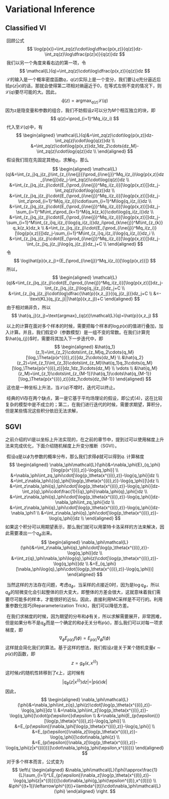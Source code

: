 # Variational Inference

## Classified VI

​	回顾公式
$$
\log{p(x)}=\int_zq(z)\cdot\log\dfrac{p(x,z)}{q(z)}dz-\int_zq(z)\log\dfrac{p(z|x)}{q(z)}dz
$$
​	我们以另一个角度来看右边的第一项，令
$$
\mathcal{L}(q)=\int_zq(z)\cdot\log\dfrac{p(x,z)}{q(z)}dz
$$
​	$\mathcal{L}$的输入是一个概率密度函数$q$，$q(z)$实际上是一个变分，我们要让$q$充分逼近后验$p(z|x)$的话，那就会使得第二项相对熵逼近于0，在等式左侧不变的情况下，则$\mathcal{L}(q)$要尽可能的大。因此，
$$
\hat{q}(z)=\text{argmax}_{q(z)}\mathcal{L}(q)
$$
​	因为z是隐变量和参数的组合，我们不妨假设$z$可以分为$M$个相互独立的块，即
$$
q(z)=\prod_{i=1}^Mq_i(z_i)
$$
​	代入至$\mathcal{L}(q)$中，有
$$
\begin{aligned}
	\mathcal{L}(q)&=\int_zq(z)\cdot\log{p(x,z)}dz-\int_zq(z)\cdot\log{q(z)}dz \\
	&=\int_zq(z)\cdot\log{p(x,z)}dz_1dz_2\cdots{dz_M}-\int_zq(z)\cdot\log{q(z)}dz \\
\end{aligned}
$$
​	假设我们现在先固定其他$q_i$，求解$q_j$，那么
$$
\begin{aligned}
	\mathcal{L}(q)&=\int_{z_j}q_j(z_j)\int_{z_{i\ne{j}}}\prod_{i\ne{j}}^Mq_i(z_i)\log{p(x,z)}dz_{i\ne{j}}dz_j-\int_zq(z)\cdot\log{q(z)}dz \\
	&=\int_{z_j}q_j(z_j)\cdot{E_{\prod_{i\ne{j}}^Mq_i(z_i)}[\log{p(x,z)}]}dz_j-\int_zq(z)\cdot\log{q(z)}dz \\
	&=\int_{z_j}q_j(z_j)\cdot{E_{\prod_{i\ne{j}}^Mq_i(z_i)}[\log{p(x,z)}]}dz_j-\int_z\prod_{i=1}^M{q_i(z_i)}\cdot\sum_{i=1}^M\log{q_i(z_i)}dz \\
	&=\int_{z_j}q_j(z_j)\cdot{E_{\prod_{i\ne{j}}^Mq_i(z_i)}[\log{p(x,z)}]}dz_j-\sum_{i=1}^M\int_z\prod_{k=1}^M{q_k(z_k)}\cdot\log{q_i(z_i)}dz \\
	&=\int_{z_j}q_j(z_j)\cdot{E_{\prod_{i\ne{j}}^Mq_i(z_i)}[\log{p(x,z)}]}dz_j-\sum_{i=1}^M\int_{z_i}q_i(z_i)\log{q_i(z_i)}dz_i\prod_{k\ne{j}}^M\int_{z_{k}}q_k(z_k)dz_k \\
	&=\int_{z_j}q_j(z_j)\cdot{E_{\prod_{i\ne{j}}^Mq_i(z_i)}[\log{p(x,z)}]}dz_j-\sum_{i=1}^M\int_{z_i}q_i(z_i)\log{q_i(z_i)}dz_i \\
	&=\int_{z_j}q_j(z_j)\cdot{E_{\prod_{i\ne{j}}^Mq_i(z_i)}[\log{p(x,z)}]}dz_j-\int_{z_j}q_j(z_j)\log{q_j(z_j)}dz_j+C \\
\end{aligned}
$$
​	令
$$
\log\hat{p}(x,z_j)={E_{\prod_{i\ne{j}}^Mq_i(z_i)}[\log{p(x,z)}]}
$$
​	所以，
$$
\begin{aligned}
	\mathcal{L}(q)&=\int_{z_j}q_j(z_j)\cdot{E_{\prod_{i\ne{j}}^Mq_i(z_i)}[\log{p(x,z)}]}dz_j-\int_{z_j}q_j(z_j)\log{q_j(z_j)}dz_j+C \\
	&=\int_{z_j}q_j(z_j)\cdot\log\dfrac{\hat{p}(x,z_j)}{{q_j(z_j)}}dz_j+C \\
	&=-\text{KL}(q_j(z_j)||\hat{p}(x,z_j))+C
\end{aligned}
$$
​	由于相对熵非负，所以
$$
\hat{q_j}(z_j)=\text{argmax}_{q(z)}\mathcal{L}(q)=\hat{p}(x,z_j)
$$

​	以上的计算在面对多个样本的时候，需要把每个样本的$\log{p(x)}$的值进行叠加，加入计算。并且，我们假定$\Theta$（参数模型）是一组不变的常数。在我们计算完$\hat{q_{j}}$时，需要将其加入下一步迭代中，即
$$
\begin{aligned}
	&\hat{q_1}(z_1)=\int_{z_2}\cdots\int_{z_M}q_2\cdots{q_M}[\log_\Theta{p(x^{(i)},z)}]dz_2\cdots{dz_M} \\
	&\hat{q_2}(z_2)=\int_{z_1}\int_{z_3}\cdots\int_{z_M}\hat{q_1}q_3\cdots{q_M}[\log_\Theta{p(x^{(i)},z)}]dz_1dz_3\cdots{dz_M} \\
	\vdots \\
	&\hat{q_M}(z_M)=\int_{z_1}\cdots\int_{z_{M-1}}\hat{q_1}\cdots\hat{q_{M-1}}[\log_\Theta{p(x^{(i)},z)}]dz_1\cdots{dz_{M-1}}
\end{aligned}
$$
​	这也是一种坐标上升法，当$\mathcal{L}(q)$不增时，迭代可以终止。

​	经典的VI存在两个缺点，第一是它基于平均场理论的假设，即公式$(4)$，这在比较复杂的模型中是不成立的；第二，在我们进行迭代的时候，需要求期望，算积分，但是某些情况这些积分依旧无法求解， 

## SGVI

​	 之前介绍的VI是以坐标上升法实现的，在之前的章节中，提到过可以使用梯度上升法来完成优化，下面介绍随机梯度上升变分推断（SGVI）。

​	假设$q$是以$\phi$为参数的概率分布，那么我们求得$\phi$就可以得到$q$. 计算梯度
$$
\begin{aligned}
	\nabla_\phi\mathcal{L}(\phi)&=\nabla_\phi{E}_{q_\phi}[\log{p(x^{(i)},z)}-\log{q_\phi}] \\
	&=\nabla_\phi\int_zq_\phi\cdot[\log{p_\theta(x^{(i)},z)}-\log{q_\phi}]dz \\
	&=\int_z\nabla_\phi\{{q}_\phi[\log{p_\theta(x^{(i)},z)}-\log{q_\phi}]\}dz \\
	&=\int_z\nabla_\phi{q}_\phi\cdot[\log{p_\theta(x^{(i)},z)}-\log{q_\phi}]dz-\int_z{q}_\phi\cdot\frac{1}{{q}_\phi}\nabla_\phi{q}_\phi{}dz \\
	&=\int_z\nabla_\phi{q}_\phi\cdot[\log{p_\theta(x^{(i)},z)}-\log{q_\phi}]dz-\nabla_\phi\int_zq_\phi{}dz \\
	&=\int_z\nabla_\phi{q}_\phi\cdot[\log{p_\theta(x^{(i)},z)}-\log{q_\phi}]dz-\nabla_\phi1 \\
	&=\int_z\nabla_\phi{q}_\phi\cdot[\log{p_\theta(x^{(i)},z)}-\log{q_\phi}]dz \\
\end{aligned}
$$
​	如果这个积分可以用期望表示，那么我们就可以用蒙特卡洛采样的方法来解决，因此需要凑出一个$q_\phi$出来。
$$
\begin{aligned}
	\nabla_\phi\mathcal{L}(\phi)&=\int_z\nabla_\phi{q}_\phi\cdot[\log{p_\theta(x^{(i)},z)}-\log{q_\phi}]dz \\
	&=\int_z{q}_\phi\nabla_\phi\log{q}_\phi(z)\cdot[\log{p_\theta(x^{(i)},z)}-\log{q_\phi}]dz \\
	&=E_{q_\phi}[\nabla_\phi\log{q}_\phi\cdot(\log{p_\theta(x^{(i)},z)}-\log{q_\phi})]
\end{aligned}
$$

​	当然这样的方法存在问题，考虑$q_\phi$，当采样的点接近0时，因为是$\log{q_\phi}$，所以$q_\phi$的轻微变化会引起整体的巨大变大，即整体的方差会很大，这就意味着我们需要尽可能多的样本，才能很好的近似。因此，直接利用MC采样是不可行的。利用重参数化技巧(Reparameterization Trick)，我们可以降低方差。

​	在我们求梯度的时候，因为期望的分布和$\phi$有关，所以求解需要展开，非常困难，但是如果分布不是$q_\phi$而是一个确定的和$\phi$无关分布$p(\epsilon)$，那么我们可以对每一项求梯度，即
$$
	\nabla_\phi{E_{p(\epsilon)}}f(\phi)={E_{p(\epsilon)}}\nabla_\phi{f}(\phi)
$$
​	这样就会简化我们的算法。基于这样的想法，我们假设$z$是关于某个随机变量$\epsilon\sim{p(\epsilon)}$的函数，即
$$
z=g_\phi(\epsilon,x^{(i)})
$$
​	这时候$z$的随机性转移到了$\epsilon$上，这时候有
$$
	|q_\phi(z|x^{(i)})dz|=|p(\epsilon)d\epsilon|
$$
​	因此，
$$
\begin{aligned}
	\nabla_\phi\mathcal{L}(\phi)&=\nabla_\phi\int_z{q}_\phi(z)\cdot[\log{p_\theta(x^{(i)},z)}-\log{q_\phi}]dz \\
	&=\nabla_\phi\int_z[\log{p_\theta(x^{(i)},z)}-\log{q_\phi}]\cdot{p(\epsilon)}d\epsilon \\
	&=\nabla_\phi{E_{p(\epsilon)}}[\log{p_\theta(x^{(i)},z)}-\log{q_\phi}] \\
	&=E_{p(\epsilon)}\nabla_\phi[\log{p_\theta(x^{(i)},z)}-\log{q_\phi}] \\
	&=E_{p(\epsilon)}\nabla_z[\log{p_\theta(x^{(i)},z)}-\log{q_\phi}]\cdot\nabla_\phi{z} \\
	&=E_{p(\epsilon)}\nabla_z[\log{p_\theta(x^{(i)},z)}-\log{q_\phi(z|x^{(i)})}]\cdot\nabla_\phi{g_\phi(\epsilon,x^{(i)})}
\end{aligned}
$$
​	对于多个样本而言，公式变为
$$
\left\{
\begin{aligned}
	&\nabla_\phi\mathcal{L}(\phi)\approx\frac{1}{L}\sum_{l=1}^LE_{p(\epsilon)}\nabla_z[\log{p_\theta(x^{(l)},z)}-\log{q_\phi(z|x^{(l)})}]\cdot\nabla_\phi{g_\phi(\epsilon^{(l)},x^{(l)})} \\
	&\phi^{(t+1)}\leftarrow\phi^{(t)}+\lambda^{(t)}\cdot\nabla_\phi\mathcal{L}(\phi)
\end{aligned}
\right.
$$
